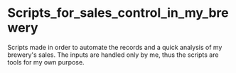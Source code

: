 # Scripts_for_sales_control_in_my_brewery
Scripts made in order to automate the records and a quick analysis of my brewery's sales. The inputs are handled only by me, thus the scripts are tools for my own purpose.
